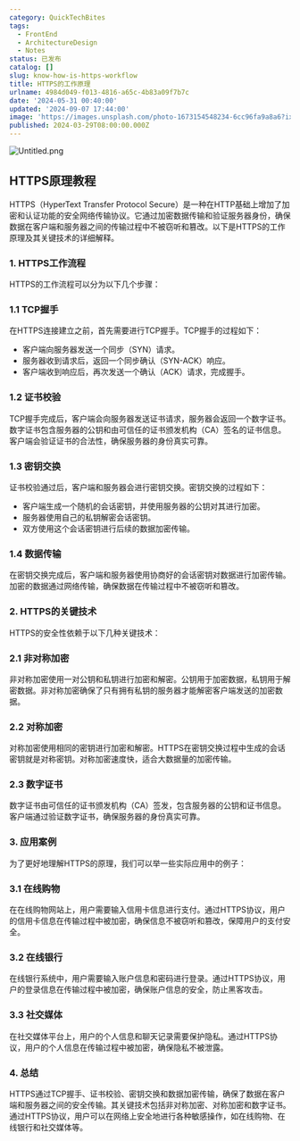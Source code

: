 ```yaml
---
category: QuickTechBites
tags:
  - FrontEnd
  - ArchitectureDesign
  - Notes
status: 已发布
catalog: []
slug: know-how-is-https-workflow
title: HTTPS的工作原理
urlname: 4984d049-f013-4816-a65c-4b83a09f7b7c
date: '2024-05-31 00:40:00'
updated: '2024-09-07 17:44:00'
image: 'https://images.unsplash.com/photo-1673154548234-6cc96fa9a8a6?ixlib=rb-4.0.3&q=85&fm=jpg&crop=entropy&cs=srgb'
published: 2024-03-29T08:00:00.000Z
---
```


![Untitled.png](https://prod-files-secure.s3.us-west-2.amazonaws.com/5d24fe63-e567-4804-86f9-9fdc62e13082/2950c759-0255-4c0a-becc-122aae8c82c0/Untitled.png?X-Amz-Algorithm=AWS4-HMAC-SHA256&X-Amz-Content-Sha256=UNSIGNED-PAYLOAD&X-Amz-Credential=ASIAZI2LB466SCPEXTH3%2F20250204%2Fus-west-2%2Fs3%2Faws4_request&X-Amz-Date=20250204T213214Z&X-Amz-Expires=3600&X-Amz-Security-Token=IQoJb3JpZ2luX2VjEB0aCXVzLXdlc3QtMiJGMEQCIEWtLAipRiG0INcHEHxemibkZIRPGxXZ4jbCuV3m%2FniFAiB5iG8Y6GjuIkGx6YgcPW8Ou3dZwNTPlroboXBUvoil9Cr%2FAwg2EAAaDDYzNzQyMzE4MzgwNSIMHTccs5qNBRdEu3k1KtwD4u%2BoPGN3oT5O5Yl345feyebUq%2FSc1YsFughlqawv%2FTuaa651T83Sz1queJP2izdvLwQ2lyj88UwK5hLSDkcpaIq67%2BAtGeF3aGfxXZXMZzAIemmLbBO6GZxd36rXnVg6X%2F%2BiNuhBp54CdSDntt0Rbx8i1mcyG5JPlDRQKxYgizYnXKajU%2BQrCDO6QEuPPUWBviYzJTy63pq5GZY2aIrFK1sKq5qlNC%2BC8edZTC4jUymseQSdkKvDYw1%2BFLUJJaogw4cWwuTdq%2Fd0gaB6%2FNmdzNCN6hyKTnCLv0lcAZ0A2HYvSm95THNj4s6DaQLx75n2gXvHWTGHnVdcqR44GXbemYnf%2BlaQ686u%2F5CG3BJHG6d0hrtnszlfn9dzf8LC8FalnKo0nGLhXjpaApK7EVBMjU1DB08WRU%2FqYNhrtmQhQfrTeLtfsMgHLEsl8vcpzd1uQirVGvBfzEqGDiLzO9mU6LSSpFMRNft5dA%2BEbzuPgT1%2FNUWkDJ%2BH2SkCsOdpNdgOkoh7neqEPN3rXY0Ts7jGj6fGHdGK0F3v%2BEclvSs3UkmRc4d%2Bbg1dFTWYr%2FQoXLq5XslisnZEQtQkwyTsIZSuyz8Eocm%2BdtAkVaWK6TB0ramTj9peyvagq%2FQ0pyAw%2F%2FyJvQY6pgFa94MvX%2FokNrAKLab9qbXhuQWtAM5Ze6ByrbJt%2BTUBwKOBUv9TljlZemJ3YGt4RAKvEknkkjROyMmy%2FnX2dJEiwSsvaUunwIl8BhmdHL4tCLBIwrfUM7LUTm6rlzFv5FNYUY09w5CcKPOcVTeczx8LgLzPGPgvP2ICrFtaCKHFlPH%2B6H9p9CuvQxfqI6zfHMwMFVrdvKrinUYg2yKEbaDzhLmsiV5t&X-Amz-Signature=d7519a8580284108ed3f062c30773f367bac0441fbe4a8396a3c1eea91d87c96&X-Amz-SignedHeaders=host&x-id=GetObject)


## HTTPS原理教程


HTTPS（HyperText Transfer Protocol Secure）是一种在HTTP基础上增加了加密和认证功能的安全网络传输协议。它通过加密数据传输和验证服务器身份，确保数据在客户端和服务器之间的传输过程中不被窃听和篡改。以下是HTTPS的工作原理及其关键技术的详细解释。


### 1. HTTPS工作流程


HTTPS的工作流程可以分为以下几个步骤：


### 1.1 TCP握手


在HTTPS连接建立之前，首先需要进行TCP握手。TCP握手的过程如下：

- 客户端向服务器发送一个同步（SYN）请求。
- 服务器收到请求后，返回一个同步确认（SYN-ACK）响应。
- 客户端收到响应后，再次发送一个确认（ACK）请求，完成握手。

### 1.2 证书校验


TCP握手完成后，客户端会向服务器发送证书请求，服务器会返回一个数字证书。数字证书包含服务器的公钥和由可信任的证书颁发机构（CA）签名的证书信息。客户端会验证证书的合法性，确保服务器的身份真实可靠。


### 1.3 密钥交换


证书校验通过后，客户端和服务器会进行密钥交换。密钥交换的过程如下：

- 客户端生成一个随机的会话密钥，并使用服务器的公钥对其进行加密。
- 服务器使用自己的私钥解密会话密钥。
- 双方使用这个会话密钥进行后续的数据加密传输。

### 1.4 数据传输


在密钥交换完成后，客户端和服务器使用协商好的会话密钥对数据进行加密传输。加密的数据通过网络传输，确保数据在传输过程中不被窃听和篡改。


### 2. HTTPS的关键技术


HTTPS的安全性依赖于以下几种关键技术：


### 2.1 非对称加密


非对称加密使用一对公钥和私钥进行加密和解密。公钥用于加密数据，私钥用于解密数据。非对称加密确保了只有拥有私钥的服务器才能解密客户端发送的加密数据。


### 2.2 对称加密


对称加密使用相同的密钥进行加密和解密。HTTPS在密钥交换过程中生成的会话密钥就是对称密钥。对称加密速度快，适合大数据量的加密传输。


### 2.3 数字证书


数字证书由可信任的证书颁发机构（CA）签发，包含服务器的公钥和证书信息。客户端通过验证数字证书，确保服务器的身份真实可靠。


### 3. 应用案例


为了更好地理解HTTPS的原理，我们可以举一些实际应用中的例子：


### 3.1 在线购物


在在线购物网站上，用户需要输入信用卡信息进行支付。通过HTTPS协议，用户的信用卡信息在传输过程中被加密，确保信息不被窃听和篡改，保障用户的支付安全。


### 3.2 在线银行


在线银行系统中，用户需要输入账户信息和密码进行登录。通过HTTPS协议，用户的登录信息在传输过程中被加密，确保账户信息的安全，防止黑客攻击。


### 3.3 社交媒体


在社交媒体平台上，用户的个人信息和聊天记录需要保护隐私。通过HTTPS协议，用户的个人信息在传输过程中被加密，确保隐私不被泄露。


### 4. 总结


HTTPS通过TCP握手、证书校验、密钥交换和数据加密传输，确保了数据在客户端和服务器之间的安全传输。其关键技术包括非对称加密、对称加密和数字证书。通过HTTPS协议，用户可以在网络上安全地进行各种敏感操作，如在线购物、在线银行和社交媒体等。


